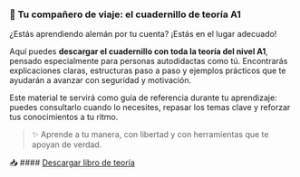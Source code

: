 ### 📘 Tu compañero de viaje: el cuadernillo de teoría A1

¿Estás aprendiendo alemán por tu cuenta? ¡Estás en el lugar adecuado!

Aquí puedes **descargar el cuadernillo con toda la teoría del nivel A1**, pensado especialmente para personas autodidactas como tú. Encontrarás explicaciones claras, estructuras paso a paso y ejemplos prácticos que te ayudarán a avanzar con seguridad y motivación.

Este material te servirá como guía de referencia durante tu aprendizaje: puedes consultarlo cuando lo necesites, repasar los temas clave y reforzar tus conocimientos a tu ritmo.

> ✨ Aprende a tu manera, con libertad y con herramientas que te apoyan de verdad.

📥 #### <a href="/teoria/dist/libro.epub" target="_blank">Descargar libro de teoría</a>
